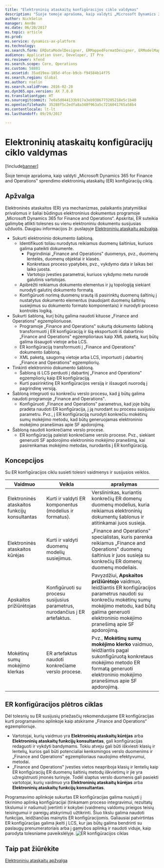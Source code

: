 ```yaml
---
title: "Elektroninių ataskaitų konfigūracijos ciklo valdymas"
description: "Šioje temoje aprašoma, kaip valdyti „Microsoft Dynamics 365 for Finance and Operations‟ sprendimo elektroninių ataskaitų (ER) konfigūracijų ciklą."
author: NickSelin
manager: AnnBe
ms.date: 06/20/2017
ms.topic: article
ms.prod: 
ms.service: dynamics-ax-platform
ms.technology: 
ms.search.form: ERDataModelDesigner, ERMappedFormatDesigner, ERModelMappingDesigner, ERModelMappingTable, ERSolutionImport, ERSolutionTable, ERVendorTable, ERWorkspace
audience: Application User, Developer, IT Pro
ms.reviewer: kfend
ms.search.scope: Core, Operations
ms.custom: 58801
ms.assetid: 35ad19ea-185d-4fce-b9cb-f94584b14f75
ms.search.region: Global
ms.author: nselin
ms.search.validFrom: 2016-02-28
ms.dyn365.ops.version: AX 7.0.0
ms.translationtype: HT
ms.sourcegitcommit: 7e0a5d044133b917a3eb9386773205218e5c1b40
ms.openlocfilehash: 35288f5c2edfa8a340f963a5c7216041765a58b4
ms.contentlocale: lt-lt
ms.lasthandoff: 09/29/2017

---
```


# <a name="manage-the-electronic-reporting-configuration-lifecycle"></a>Elektroninių ataskaitų konfigūracijų ciklo valdymas

[!include[banner](../includes/banner.md)]


Šioje temoje aprašoma, kaip valdyti „Microsoft Dynamics 365 for Finance and Operations‟ sprendimo elektroninių ataskaitų (ER) konfigūracijų ciklą.

<a name="overview"></a>Apžvalga
--------

Elektroninės ataskaitos (ER) yra mechanizmas, palaikantis įstatymiškai privalomus ir šaliai būdingus elektroninius dokumentus programoje „Microsoft Dynamics 365 for Finance and Operations“. Apskritai, ER suteikia galimybę atlikti tolesnes su vienu elektroniniu dokumentu susijusias užduotis. Daugiau informacijos žr. puslapyje [Elektroninių ataskaitų apžvalga](general-electronic-reporting.md).

-   Sukurti elektroninio dokumento šabloną.
    -   Identifikuoti toliau nurodytus reikiamus duomenų šaltinius, kuriuos galima pateikti dokumente.
        -   Pagrindiniai „Finance and Operations‟ duomenys, pvz., duomenų lentelės, duomenų objektai ir klasės.
        -   Konkretaus proceso ypatybės, pvz., vykdymo data ir laikas bei laiko juosta.
        -   Vartotojo įvesties parametrai, kuriuos vykdymo metu nurodė galutinis vartotojas.
    -   Apibrėžti reikiamus dokumento elementus ir jų topologiją siekiant nurodyti galutinį dokumento formatą.
    -   Konfigūruoti norimą duomenų srautą iš pasirinktų duomenų šaltinių į nustatytus dokumento elementus (naudojant duomenų šaltinių susiejimus su dokumento formato komponentais) ir nurodyti proceso kontrolės logiką.
-   Sukurti šabloną, kurį būtų galima naudoti kituose „Finance and Operations‟ egzemplioriuose.
    -   Programoje „Finance and Operations‟ sukurtą dokumento šabloną transformuoti į ER konfigūraciją ir šią eksportuoti iš dabartinio „Finance and Operations‟ egzemplioriaus kaip XML paketą, kurį būtų galima išsaugoti vietoje arba LCS.
    -   ER konfigūraciją transformuoti į „Finance and Operations‟ dokumento šabloną.
    -   XML paketą, saugomą vietoje arba LCS, importuoti į dabartinį „Finance and Operations‟ egzempliorių.
-   Tinkinti elektroninio dokumento šabloną.
    -   Šabloną iš LCS perduoti į dabartinį „Finance and Operations‟ egzempliorių kaip ER konfigūraciją.
    -   Kurti pasirinktinę ER konfigūracijos versiją ir išsaugoti nuorodą į pagrindinę versiją.
-   Šabloną integruoti su konkrečiu verslo procesu, kad jį būtų galima naudoti programoje „Finance and Operations‟.
    -   Konfigūruoti „Finance and Operations‟ parametrus, kad joje būtų pradėta naudoti ER konfigūracija, į ją nurodant su procesu susijusiu parametru. Pvz., į ER konfigūraciją nurodyti konkrečiu mokėtinų sumų mokėjimo metodu, kad būtų generuojamas elektroninio mokėjimo pranešimas apie SF apdorojimą.
-   Šabloną naudoti konkrečiame verslo procese.
    -   ER konfigūraciją paleisti konkrečiame verslo procese. Pvz., siekiant generuoti SF apdorojimo elektroninio mokėjimo pranešimą, kai pasirenkamas mokėjimo metodas, nurodantis į ER konfigūraciją.

## <a name="concepts"></a>Koncepcijos
Su ER konfigūracijos ciklu susieti tolesni vaidmenys ir susijusios veiklos.

| Vaidmuo                                       | Veikla                                                      | aprašymas                                                                                                                                                                                                                  |
|--------------------------------------------|-----------------------------------------------------------------|------------------------------------------------------------------------------------------------------------------------------------------------------------------------------------------------------------------------------|
| Elektroninės ataskaitos funkcijų konsultantas | Kurti ir valdyti ER komponentus (modelius ir formatus).           | Verslininkas, kuriantis konkrečių ER domenų duomenų modelius, kuria reikiamus elektroninių dokumentų šablonus ir atitinkamai juos susieja.                                                                           |
| Elektroninės ataskaitos kūrėjas             | Kurti ir valdyti duomenų modelių susiejimus.                          | „Finance and Operations‟ specialistas, kuris parenka reikiamus „Finance and Operations‟ duomenų šaltinius ir juos susieja su konkrečių ER domenų duomenų modeliais.                                                                 |
| Apskaitos prižiūrėtojas                      | Konfigūruoti su procesu susijusius parametrus, nurodančius į ER artefaktus. | Pavyzdžiui, **Apskaitos prižiūrėtojo** vaidmuo, leidžiantis ER konfigūracijos parametrus naudoti su konkrečiu mokėtinų sumų mokėjimo metodu, kad būtų galima generuoti elektroninio mokėjimo pranešimą apie SF apdorojimą. |
| Mokėtinų sumų mokėjimo klerkas            | ER artefaktus naudoti konkrečiame verslo procese.                | Pvz., **Mokėtinų sumų mokėjimo klerko** vaidmuo, leidžiantis pagal sukonfigūruotą konkretaus mokėjimo metodo ER formatą generuoti elektroninio mokėjimo pranešimus apie SF apdorojimą.           |

## <a name="er-configuration-development-lifecycle"></a>ER konfigūracijos plėtros ciklas
Dėl tolesnių su ER susijusių priežasčių rekomenduojame ER konfigūracijas kurti programavimo aplinkoje kaip atskirame „Finance and Operations“ egzemplioriuje.

-   Vartotojai, kurių vaidmuo yra **Elektroninių ataskaitų kūrėjas** arba **Elektroninių ataskaitų funkcijų konsultantas**, gali konfigūracijas redaguoti ir vykdyti bandymams. Tokiu atveju gali būti iškviesti klasių ir lentelių, kurios gali būti potencialiai kenksmingos verslo duomenims ir „Finance and Operations‟ egzemplioriaus naudojimo efektyvumui, metodai.
-   „Finance and Operations‟ įvesties vietos neapriboja klasių ir lentelių kaip ER konfigūracijų ER duomenų šaltinių metodų iškvietimų ir jie yra užregistruoti įmonės turinyje. Todėl slaptus verslo duomenis gali pasiekti vartotojai, kurių vaidmuo yra **Elektroninių ataskaitų kūrėjas** arba **Elektroninių ataskaitų funkcijų konsultantas**.

Programavimo aplinkoje sukurtas ER konfigūracijas galima nusiųsti į tikrinimo aplinką konfigūracijai (tinkamam proceso integravimui, rezultatų tikslumui ir našumui) įvertinti ir kokybei (vaidmenų valdomų prieigos teisių teisingumui ir pareigų atskyrimui) užtikrinti. Šiuo tikslu galima naudoti funkcijas, leidžiančias mainytis ER konfigūracijomis. Galiausiai patvirtintas ER konfigūracijas galima įkelti į LCS, kur jas būtų galima bendrinti su paslaugų prenumeratoriais arba į gamybos aplinką ir naudoti viduje, kaip parodyta tolesniame paveikslėlyje. ![ER konfigūracijos ciklas](./media/ger-configuration-lifecycle.png)

<a name="see-also"></a>Taip pat žiūrėkite
--------

[Elektroninių ataskaitų apžvalga](general-electronic-reporting.md)




